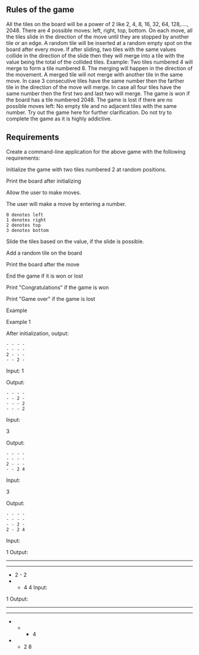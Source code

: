 ## Rules of the game

All the tiles on the board will be a power of 2 like 2, 4, 8, 16, 32, 64, 128,...., 2048.
There are 4 possible moves: left, right, top, bottom.
On each move, all the tiles slide in the direction of the move until they are stopped by another tile or an edge.
A random tile will be inserted at a random empty spot on the board after every move.
If after sliding, two tiles with the same values collide in the direction of the slide then they will merge into a tile with the value being the total of the collided tiles.
Example: Two tiles numbered 4 will merge to form a tile numbered 8. The merging will happen in the direction of the movement.
A merged tile will not merge with another tile in the same move.
In case 3 consecutive tiles have the same number then the farther tile in the direction of the move will merge. In case all four tiles have the same number then the first two and last two will merge.
The game is won if the board has a tile numbered 2048.
The game is lost if there are no possible moves left: No empty tile and no adjacent tiles with the same number.
Try out the game here for further clarification. Do not try to complete the game as it is highly addictive.

## Requirements

Create a command-line application for the above game with the following requirements:

Initialize the game with two tiles numbered 2 at random positions.

Print the board after initializing

Allow the user to make moves.

The user will make a move by entering a number.
```
0 denotes left
1 denotes right
2 denotes top
3 denotes bottom
```
Slide the tiles based on the value, if the slide is possible.

Add a random tile on the board

Print the board after the move

End the game if it is won or lost

Print "Congratulations" if the game is won

Print "Game over" if the game is lost

Example

Example 1

After initialization, output:
```
- - - -
- - - -
2 - - -
- - 2 -
```

Input:
1

Output:
```
- - - -
- - 2 -
- - - 2
- - - 2
```
Input:

3

Output:
```
- - - -
- - - -
2 - - -
- - 2 4
```

Input:

3

Output:
```
- - - -
- - - -
- - 2 -
2 - 2 4
```

Input:

1
Output:

- - - -
- - - -
- 2 - 2
- - 4 4
Input:

1
Output:

- - - -
- - - -
- - - 4
- - 2 8

